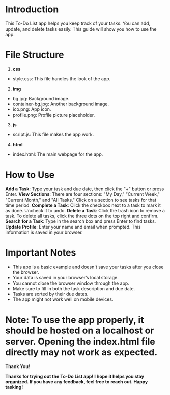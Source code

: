 # Introduction
This To-Do List app helps you keep track of your tasks. You can add, update, and delete tasks easily. This guide will show you how to use the app.

# File Structure
1. **css**
- style.css: This file handles the look of the app.
2. **img**
- bg.jpg: Background image.
- container-bg.jpg: Another background image.
- ico.png: App icon.
- profile.png: Profile picture placeholder.
3. **js**
- script.js: This file makes the app work.
4. **html**
- index.html: The main webpage for the app.
  
# How to Use
**Add a Task**: Type your task and due date, then click the "+" button or press Enter.
**View Sections**: There are four sections: "My Day," "Current Week," "Current Month," and "All Tasks." Click on a section to see tasks for that time period.
**Complete a Task**: Click the checkbox next to a task to mark it as done. Uncheck it to undo.
**Delete a Task**: Click the trash icon to remove a task. To delete all tasks, click the three dots on the top right and confirm.
**Search for a Task**: Type in the search box and press Enter to find tasks.
**Update Profile**: Enter your name and email when prompted. This information is saved in your browser.

# Important Notes
- This app is a basic example and doesn't save your tasks after you close the browser.
- Your data is saved in your browser’s local storage.
- You cannot close the browser window through the app.
- Make sure to fill in both the task description and due date.
- Tasks are sorted by their due dates.
- The app might not work well on mobile devices.

# Note: To use the app properly, it should be hosted on a localhost or server. Opening the index.html file directly may not work as expected.

**Thank You!**

**Thanks for trying out the To-Do List app! I hope it helps you stay organized. If you have any feedback, feel free to reach out. Happy tasking!**


